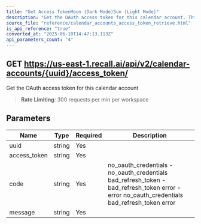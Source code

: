 ```yaml
---
title: "Get Access TokenMoon (Dark Mode)Sun (Light Mode)"
description: "Get the OAuth access token for this calendar account. This endpoint is rate limited to: 300 requests per min per workspace"
source_file: "reference/calendar_accounts_access_token_retrieve.html"
is_api_reference: "true"
converted_at: "2025-06-10T14:47:13.113Z"
api_parameters_count: "4"
---
```

## GET https://us-east-1.recall.ai/api/v2/calendar-accounts/{uuid}/access_token/

Get the OAuth access token for this calendar account

> **Rate Limiting**: 300 requests per min per workspace

## Parameters

| Name | Type | Required | Description |
| --- | --- | --- | --- |
| uuid | string | Yes |  |
| access_token | string | Yes |  |
| code | string | Yes | no_oauth_credentials - no_oauth_credentials bad_refresh_token - bad_refresh_token error - error  no_oauth_credentials bad_refresh_token error |
| message | string | Yes |  |
